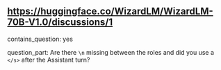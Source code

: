 ## https://huggingface.co/WizardLM/WizardLM-70B-V1.0/discussions/1

contains_question: yes

question_part: Are there `\n` missing between the roles and did you use a `</s>` after the Assistant turn?